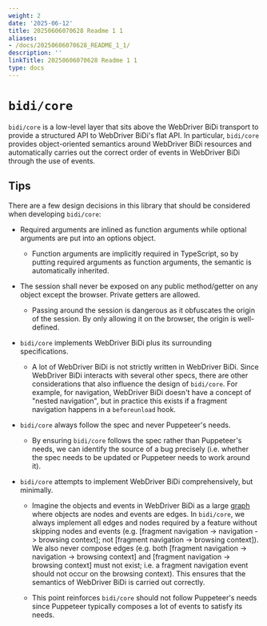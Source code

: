 ```yaml
---
weight: 2
date: '2025-06-12'
title: 20250606070628 Readme 1 1
aliases:
- /docs/20250606070628_README_1_1/
description: ''
linkTitle: 20250606070628 Readme 1 1
type: docs
---
```


# `bidi/core`

`bidi/core` is a low-level layer that sits above the WebDriver BiDi transport to
provide a structured API to WebDriver BiDi's flat API. In particular,
`bidi/core` provides object-oriented semantics around WebDriver BiDi resources
and automatically carries out the correct order of events in WebDriver BiDi through
the use of events.

## Tips

There are a few design decisions in this library that should be considered when
developing `bidi/core`:

- Required arguments are inlined as function arguments while optional arguments
  are put into an options object.

  - Function arguments are implicitly required in TypeScript, so by putting
    required arguments as function arguments, the semantic is automatically
    inherited.

- The session shall never be exposed on any public method/getter on any
  object except the browser. Private getters are allowed.

  - Passing around the session is dangerous as it obfuscates the origin of the
    session. By only allowing it on the browser, the origin is well-defined.

- `bidi/core` implements WebDriver BiDi plus its surrounding specifications.

  - A lot of WebDriver BiDi is not strictly written in WebDriver BiDi. Since WebDriver
    BiDi interacts with several other specs, there are other considerations that
    also influence the design of `bidi/core`. For example, for navigation,
    WebDriver BiDi doesn't have a concept of "nested navigation", but in
    practice this exists if a fragment navigation happens in a `beforeunload`
    hook.

- `bidi/core` always follow the spec and never Puppeteer's needs.

  - By ensuring `bidi/core` follows the spec rather than Puppeteer's needs, we
    can identify the source of a bug precisely (i.e. whether the spec needs to
    be updated or Puppeteer needs to work around it).

- `bidi/core` attempts to implement WebDriver BiDi comprehensively, but
  minimally.

  - Imagine the objects and events in WebDriver BiDi as a large
    [graph](<https://en.wikipedia.org/wiki/Graph_(discrete_mathematics)>) where
    objects are nodes and events are edges. In `bidi/core`, we always implement
    all edges and nodes required by a feature without skipping nodes and events
    (e.g. [fragment navigation -> navigation -> browsing context]; not [fragment
    navigation -> browsing context]). We also never compose edges (e.g. both
    [fragment navigation -> navigation -> browsing context] and [fragment
    navigation -> browsing context] must not exist; i.e. a fragment navigation
    event should not occur on the browsing context). This ensures that the
    semantics of WebDriver BiDi is carried out correctly.

  - This point reinforces `bidi/core` should not follow Puppeteer's needs since
    Puppeteer typically composes a lot of events to satisfy its needs.
